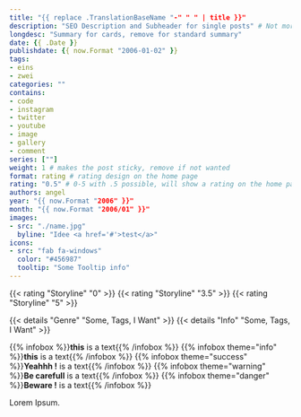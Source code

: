 ```yaml
---
title: "{{ replace .TranslationBaseName "-" " " | title }}"
description: "SEO Description and Subheader for single posts" # Not more than 160 characters!
longdesc: "Summary for cards, remove for standard summary"
date: {{ .Date }}
publishdate: {{ now.Format "2006-01-02" }}
tags:
- eins
- zwei
categories: ""
contains:
- code
- instagram
- twitter
- youtube
- image
- gallery
- comment
series: [""]
weight: 1 # makes the post sticky, remove if not wanted
format: rating # rating design on the home page
rating: "0.5" # 0-5 with .5 possible, will show a rating on the home page
authors: angel
year: "{{ now.Format "2006" }}"
month: "{{ now.Format "2006/01" }}"
images:
- src: "./name.jpg"
  byline: "Idee <a href='#'>test</a>"
icons:
- src: "fab fa-windows"
  color: "#456987"
  tooltip: "Some Tooltip info"
---
```


<!-- Konsole: hugo new --kind article-bundle articles/my-post -->

{{< rating "Storyline" "0" >}}
{{< rating "Storyline" "3.5" >}}
{{< rating "Storyline" "5" >}}

{{< details "Genre" "Some, Tags, I Want" >}}
{{< details "Info" "Some, Tags, I Want" >}}

{{% infobox %}}**this** is a text{{% /infobox %}}
{{% infobox theme="info" %}}**this** is a text{{% /infobox %}}
{{% infobox theme="success" %}}**Yeahhh !** is a text{{% /infobox %}}
{{% infobox theme="warning" %}}**Be carefull** is a text{{% /infobox %}}
{{% infobox theme="danger" %}}**Beware !** is a text{{% /infobox %}}

Lorem Ipsum.